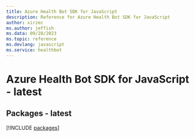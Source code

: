 ```yaml
---
title: Azure Health Bot SDK for JavaScript
description: Reference for Azure Health Bot SDK for JavaScript
author: xirzec
ms.author: jeffish
ms.data: 09/28/2023
ms.topic: reference
ms.devlang: javascript
ms.service: healthbot
---
```

# Azure Health Bot SDK for JavaScript - latest
## Packages - latest
[!INCLUDE [packages](health-bot-index.md)]
